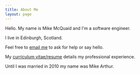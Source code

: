 ```yaml
---
title: About Me
layout: page
---
```

Hello. My name is Mike McQuaid and I'm a software engineer.

I live in Edinburgh, Scotland.

Feel free to [email me](mailto:mike@mikemcquaid.com) to ask for help or say hello.

My [curriculum vitae/resume](/cv/) details my professional experience.

Until I was married in 2010 my name was Mike Arthur.
